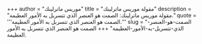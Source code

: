 +++
author = "موريس ماترلينك"
title = "مقولة موريس ماترلينك"
description = "مقولة موريس ماترلينك: الصمت هو العنصر الذي تتسربل به الأمور العظيمة."
quote = '''الصمت هو العنصر الذي تتسربل به الأمور العظيمة.''' 
slug = "الصمت-هو-العنصر-الذي-تتسربل-به-الأمور-العظيمة"
+++
الصمت هو العنصر الذي تتسربل به الأمور العظيمة.
